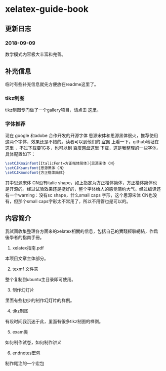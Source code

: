 xelatex-guide-book
==================

## 更新日志

### 2018-09-09

数学模式内容极大丰富和完善。



## 补充信息
临时有些补充信息就先方便放在readme这里了。



### tikz制图
tikz制图专门做了一个gallery项目，请点击 [这里](https://github.com/a358003542/tikz_gallery)。

### 字体推荐

现在 google 和adobe 合作开发的开源字体 思源宋体和思源黑体很火，推荐使用这两个字体，效果还是不错的。读者可以到他们的 [官网](https://source.typekit.com/source-han-serif/cn/) 上看一下，github地址在 [这里](https://github.com/adobe-fonts/source-han-serif) ，不过下载要1G多，也可以到 [百度网盘这里](https://pan.baidu.com/s/1smo7EMD) 下载，这是我整理的一些字体。具体配置如下：

```latex
\setCJKmainfont[ItalicFont=方正楷体简体]{思源宋体 CN}
\setCJKsansfont{思源黑体 CN}
\setCJKmonofont{方正楷体简体}
```

其中思源宋体 CN没有italic shape，如上指定为方正楷体简体，方正楷体简体也是开源的。经过试验效果还是挺好的，整个字体给人的感觉简约大气。经过编译还有一个warning：没有sc shape，什么small caps 字形，这个思源宋体 CN也没有，但那个small caps字形太不常用了，所以不用管也是可以的。



## 内容简介


我試圖收集整理各方面來的xelatex相關的信息，包括自己的實踐經驗總結，作爲後學者的指南手冊。

1. xelatex指南.pdf

本项目文章主体部分。

2. texmf 文件夹 

整个复制到ubuntu主目录即可使用。

3. 制作幻灯片

里面有些初步的制作幻灯片的样例。

 4. tikz制图

有段时间我沉迷于此，里面有很多tikz制图的样例。

 5. exam类

如何制作试卷，如何制作讲义

6. endnotes宏包

制作尾注的一个宏包



